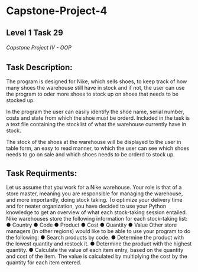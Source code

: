 # Capstone-Project-4

## Level 1 Task 29

###### Capstone Project IV - OOP 

## Task Description:

The program is designed for Nike, which sells shoes, to keep track of how many shoes the warehouse still have in stock and if not, the user can use the program to oder more shoes to stock up on shoes that needs to be stocked up. 

In the program the user can easily identify the shoe name, serial number, costs and state from which the shoe must be orderd. Included in the task is a text file containing the stocklist of what the warehouse currently have in stock.

The stock of the shoes at the warehouse will be displayed to the user in table form, an easy to read manner, to which the user can see which shoes needs to go on sale and which shoes needs to be orderd to stock up.

## Task Requirments: 

Let us assume that you work for a Nike warehouse. Your role is that of a store
master, meaning you are responsible for managing the warehouse, and more
importantly, doing stock taking. To optimize your delivery time and for neater
organization, you have decided to use your Python knowledge to get an overview
of what each stock-taking session entailed.
Nike warehouses store the following information for each stock-taking list:
● Country
● Code
● Product
● Cost
● Quantity
● Value
Other store managers (in other regions) would like to be able to use your program
to do the following:
● Search products by code.
● Determine the product with the lowest quantity and restock it.
● Determine the product with the highest quantity.
● Calculate the value of each item entry, based on the quantity and cost of the
item. The value is calculated by multiplying the cost by the quantity for each
item entered.

